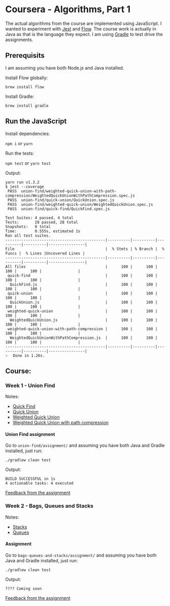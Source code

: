 # Coursera - Algorithms, Part 1

The actual algorithms from the course are implemented using JavaScript. I wanted to experiment with [Jest]() and [Flow](). The course work is actually in Java as that is the language they expect. I am using [Gradle]() to test drive the assignments.

## Prerequisits

I am assuming you have both Node.js and Java installed.

Install Flow globally:

`brew install flow`

Install Gradle:

`brew install gradle`

## Run the JavaScript

Install dependencies:

`npm i` or `yarn`

Run the tests:

`npm test` or `yarn test`

Output:

```
yarn run v1.3.2
$ jest --coverage
 PASS  union-find/weighted-quick-union-with-path-compression/WeightedQuickUnionWithPathCompression.spec.js
 PASS  union-find/quick-union/QuickUnion.spec.js
 PASS  union-find/weighted-quick-union/WeightedQuickUnion.spec.js
 PASS  union-find/quick-find/QuickFind.spec.js

Test Suites: 4 passed, 4 total
Tests:       28 passed, 28 total
Snapshots:   0 total
Time:        0.555s, estimated 1s
Ran all test suites.
--------------------------------------------|----------|----------|----------|----------|----------------|
File                                        |  % Stmts | % Branch |  % Funcs |  % Lines |Uncovered Lines |
--------------------------------------------|----------|----------|----------|----------|----------------|
All files                                   |      100 |      100 |      100 |      100 |                |
 quick-find                                 |      100 |      100 |      100 |      100 |                |
  QuickFind.js                              |      100 |      100 |      100 |      100 |                |
 quick-union                                |      100 |      100 |      100 |      100 |                |
  QuickUnion.js                             |      100 |      100 |      100 |      100 |                |
 weighted-quick-union                       |      100 |      100 |      100 |      100 |                |
  WeightedQuickUnion.js                     |      100 |      100 |      100 |      100 |                |
 weighted-quick-union-with-path-compression |      100 |      100 |      100 |      100 |                |
  WeightedQuickUnionWithPathCompression.js  |      100 |      100 |      100 |      100 |                |
--------------------------------------------|----------|----------|----------|----------|----------------|
✨  Done in 1.26s.
```

## Course:

### Week 1 - Union Find

Notes:

* [Quick Find](union-find/quick-find/README.md)
* [Quick Union](union-find/quick-union/README.md)
* [Weighted Quick Union](union-find/weighted-quick-union/README.md)
* [Weighted Quick Union with path compression](union-find/weighted-quick-union-with-path-compression/README.md)

#### Union Find assignment

Go to `union-find/assignment/` and assuming you have both Java and Gradle installed, just run:

`./gradlew clean test`

Output:

```
BUILD SUCCESSFUL in 1s
4 actionable tasks: 4 executed
```

[Feedback from the assignment](union-find/assignment/feedback.md)

### Week 2 - Bags, Queues and Stacks

Notes:

* [Stacks](bags-queues-and-stacks/stacks/README.md)
* [Queues](bags-queues-and-stacks/queues/README.md)

#### Assignment

Go to `bags-queues-and-stacks/assignment/` and assuming you have both Java and Gradle installed, just run:

`./gradlew clean test`

Output:

```
???? Coming soon
```

[Feedback from the assignment](bags-queues-and-stacks/assignment/feedback.md)

